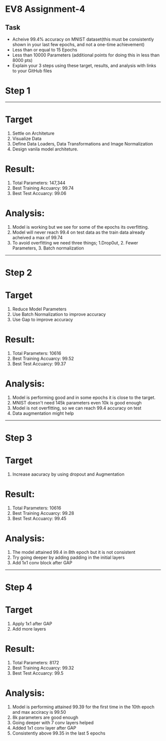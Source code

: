 # EV8 Assignment-4

## Task
* Acheive 99.4% accuracy on MNIST dataset(this must be consistently shown in your last few epochs, and not a one-time achievement)
* Less than or equal to 15 Epochs
* Less than 10000 Parameters (additional points for doing this in less than 8000 pts)
* Explain your 3 steps using these target, results, and analysis with links to your GitHub files

# **Step 1**
______________




# Target

 1. Settle on Architeture
 2. Visualize Data
 3. Define Data Loaders, Data Transformations and Image Normalization
 4. Design vanila model architeture.
 
# Result:
 
 1. Total Parameters: 147,344
 2. Best Training Accuarcy: 99.74
 3. Best Test Accuarcy: 99.06
 
# Analysis:
 1. Model is working but we see for some of the epochs its overfitting.
 2. Model will never reach 99.4 on test data as the train data already acheived a max of 99.74
 3. To avoid overfitting we need three things; 1.Drop0ut, 2. Fewer Parameters, 3. Batch normalization

___________

# **Step 2**



 
 # Target

 1. Reduce Model Parameters
 2. Use Batch Normalization to improve accuracy
 3. Use Gap to improve accuracy
 
# Result:
 
 1. Total Parameters: 10616
 2. Best Training Accuarcy: 99.52
 3. Best Test Accuarcy: 99.37
 
# Analysis:
 1. Model is performing good and in some epochs it is close to the target.
 2. MNIST doesn't need 145k parameters even 10k is good enough
 3. Model is not overfitting, so we can reach 99.4 accuracy on test
 4. Data augmentation might help

___________

# **Step 3**
 
# Target
1. Increase aacuracy  by using dropout and Augmentation
 
# Result:
 
 1. Total Parameters: 10616
 2. Best Training Accuarcy: 99.28
 3. Best Test Accuarcy: 99.45
 
# Analysis:
 1. The model attained 99.4 in 8th epoch but it is not consistent 
 2. Try going deeper by adding padding in the initial layers
 3. Add 1x1 conv block after GAP
 

___________

# **Step 4**

 
 
# Target
1. Apply 1x1 after GAP
2. Add more layers 

 
# Result:
 
 1. Total Parameters: 8172
 2. Best Training Accuarcy: 99.32
 3. Best Test Accuarcy: 99.5
 
# Analysis:
 1. Model is performing attained 99.39 for the first time in the 10th epoch and max acciracy is 99.50
 2. 8k parameters are good enough
 3. Going deeper with 7 conv layers helped
 4. Added 1x1 conv layer after GAP
 5. Consistently above 99.35 in the last 5 epochs
 
